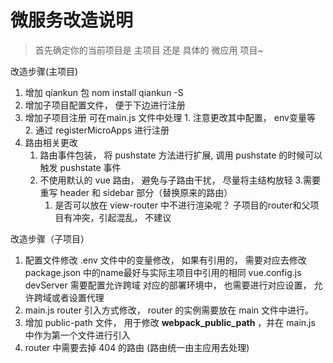 # 微服务改造说明

> 首先确定你的当前项目是 主项目 还是 具体的 微应用 项目~

改造步骤(主项目)
1. 增加 qiankun 包
    nom install qiankun -S
2. 增加子项目配置文件， 便于下边进行注册
3. 增加子项目注册
    可在main.js 文件中处理
        1. 注意更改其中配置， env变量等
        2. 通过 registerMicroApps 进行注册
3. 路由相关更改
    1. 路由事件包装， 将 pushstate 方法进行扩展, 调用 pushstate 的时候可以触发 pushstate 事件
    2. 不使用默认的 vue 路由， 避免与子路由干扰， 尽量将主结构放轻
    3.需要重写 header 和 sidebar 部分（替换原来的路由）
        1. 是否可以放在 view-router 中不进行渲染呢？ 子项目的router和父项目有冲突，引起混乱， 不建议

改造步骤（子项目）
1. 配置文件修改
    .env 文件中的变量修改， 如果有引用的， 需要对应去修改
    package.json  中的name最好与实际主项目中引用的相同
    vue.config.js
        devServer 需要配置允许跨域
        对应的部署环境中， 也需要进行对应设置， 允许跨域或者设置代理
2. main.js
        router 引入方式修改， router 的实例需要放在 main 文件中进行。
3. 增加 public-path 文件， 用于修改 __webpack_public_path__ ，并在 main.js 中作为第一个文件进行引入
4. router 中需要去掉 404 的路由 (路由统一由主应用去处理)